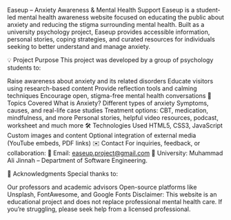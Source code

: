 Easeup – Anxiety Awareness & Mental Health Support
Easeup is a student-led mental health awareness website focused on educating the public about anxiety and reducing the stigma surrounding mental health. Built as a university psychology project, Easeup provides accessible information, personal stories, coping strategies, and curated resources for individuals seeking to better understand and manage anxiety.

💡 Project Purpose
This project was developed by a group of psychology students to:

Raise awareness about anxiety and its related disorders
Educate visitors using research-based content
Provide reflection tools and calming techniques
Encourage open, stigma-free mental health conversations
🧠 Topics Covered
What is Anxiety?
Different types of anxiety
Symptoms, causes, and real-life case studies
Treatment options: CBT, medication, mindfulness, and more
Personal stories, helpful video resources, podcast, worksheet and much more
🛠️ Technologies Used
HTML5, CSS3, JavaScript
Custom images and content
Optional integration of external media (YouTube embeds, PDF links)
✉️ Contact
For inquiries, feedback, or collaboration: 📧 Email: easeup.project@gmail.com
🏫 University: Muhammad Ali Jinnah – Department of Software Engineering.

🙏 Acknowledgments
Special thanks to:

Our professors and academic advisors
Open-source platforms like Unsplash, FontAwesome, and Google Fonts
Disclaimer: This website is an educational project and does not replace professional mental health care. If you’re struggling, please seek help from a licensed professional.
